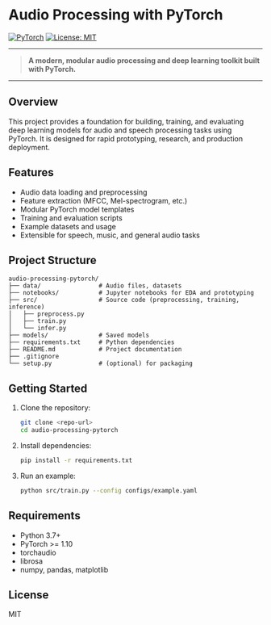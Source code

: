 # Audio Processing with PyTorch

[![PyTorch](https://img.shields.io/badge/PyTorch-Deep_Learning-red?logo=pytorch)](https://pytorch.org/)
[![License: MIT](https://img.shields.io/badge/License-MIT-green.svg)](LICENSE)

---

> **A modern, modular audio processing and deep learning toolkit built with PyTorch.**

---

## Overview
This project provides a foundation for building, training, and evaluating deep learning models for audio and speech processing tasks using PyTorch. It is designed for rapid prototyping, research, and production deployment.

## Features
- Audio data loading and preprocessing
- Feature extraction (MFCC, Mel-spectrogram, etc.)
- Modular PyTorch model templates
- Training and evaluation scripts
- Example datasets and usage
- Extensible for speech, music, and general audio tasks

## Project Structure
```
audio-processing-pytorch/
├── data/                # Audio files, datasets
├── notebooks/           # Jupyter notebooks for EDA and prototyping
├── src/                 # Source code (preprocessing, training, inference)
│   ├── preprocess.py
│   ├── train.py
│   └── infer.py
├── models/              # Saved models
├── requirements.txt     # Python dependencies
├── README.md            # Project documentation
├── .gitignore
└── setup.py             # (optional) for packaging
```

## Getting Started
1. Clone the repository:
   ```bash
   git clone <repo-url>
   cd audio-processing-pytorch
   ```
2. Install dependencies:
   ```bash
   pip install -r requirements.txt
   ```
3. Run an example:
   ```bash
   python src/train.py --config configs/example.yaml
   ```

## Requirements
- Python 3.7+
- PyTorch >= 1.10
- torchaudio
- librosa
- numpy, pandas, matplotlib

## License
MIT 